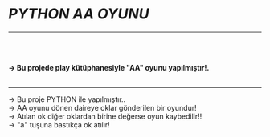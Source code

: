 # ***PYTHON AA OYUNU***

<hr>
<br><br>

<b>-> Bu projede play kütüphanesiyle "AA" oyunu yapılmıştır!. </b>
<br><br><hr>

-> Bu proje PYTHON ile yapılmıştır..<br>
-> AA oyunu dönen daireye oklar gönderilen bir oyundur!<br>
-> Atılan ok diğer oklardan birine değerse oyun kaybedilir!!<br>
-> "a" tuşuna bastıkça ok atılır!
<br>



